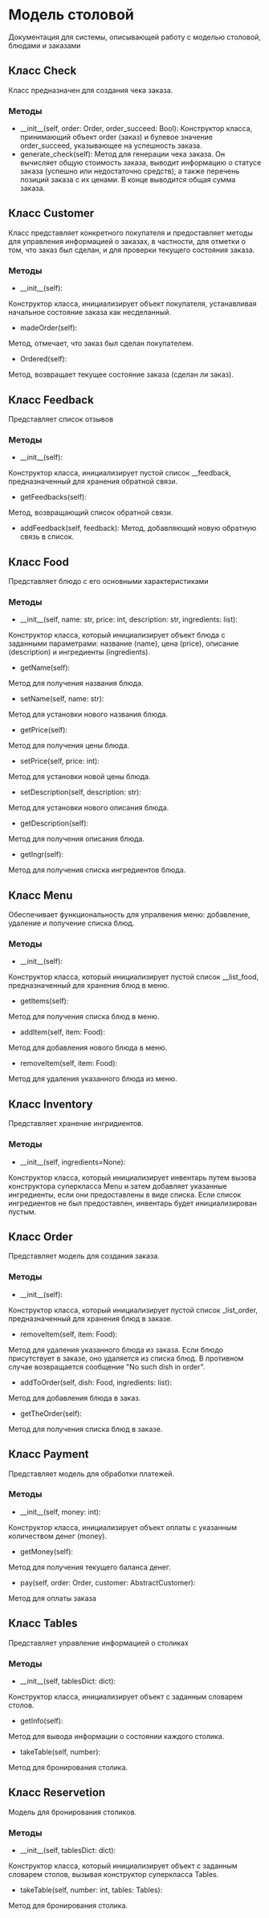 # Модель столовой

Документация для системы, описывающей работу с моделью столовой, блюдами и заказами

## Класс Check

Класс предназначен для создания чека заказа.

### Методы 

- \_\_init__(self, order: Order, order_succeed: Bool): Конструктор класса, принимающий объект order (заказ) и булевое значение order_succeed, указывающее на успешность заказа.
- generate_check(self): Метод для генерации чека заказа. Он вычисляет общую стоимость заказа, выводит информацию о статусе заказа (успешно или недостаточно средств), а также перечень позиций заказа с их ценами. В конце выводится общая сумма заказа.

## Класс Customer

Класс представляет конкретного покупателя и предоставляет методы для управления информацией о заказах, в частности, для отметки о том, что заказ был сделан, и для проверки текущего состояния заказа.

### Методы

- \_\_init__(self): 

Конструктор класса, инициализирует объект покупателя, устанавливая начальное состояние заказа как несделанный.

- madeOrder(self): 

Метод, отмечает, что заказ был сделан покупателем.

- Ordered(self): 

Метод, возвращает текущее состояние заказа (сделан ли заказ).

## Класс Feedback

Представляет список отзывов

### Методы

- \_\_init__(self): 

Конструктор класса, инициализирует пустой список __feedback, предназначенный для хранения обратной связи.

- getFeedbacks(self): 

Метод, возвращающий список обратной связи.

- addFeedback(self, feedback): Метод, добавляющий новую обратную связь в список. 

## Класс Food

Представляет блюдо с его основными характеристиками

### Методы

- \_\_init__(self, name: str, price: int, description: str, ingredients: list):

 Конструктор класса, который инициализирует объект блюда с заданными параметрами: название (name), цена (price), описание (description) и ингредиенты (ingredients).

- getName(self): 

Метод для получения названия блюда.

- setName(self, name: str): 

Метод для установки нового названия блюда.

- getPrice(self): 

Метод для получения цены блюда.

- setPrice(self, price: int):

Метод для установки новой цены блюда.

- setDescription(self, description: str):

Метод для установки нового описания блюда.

- getDescription(self):

Метод для получения описания блюда.

- getIngr(self): 

Метод для получения списка ингредиентов блюда.


## Класс Menu

Обеспечивает функциональность для упралвения меню: добавление, удаление и получение списка блюд.

### Методы

- \_\_init__(self): 

Конструктор класса, который инициализирует пустой список __list_food, предназначенный для хранения блюд в меню.

- getItems(self): 

Метод для получения списка блюд в меню.

- addItem(self, item: Food): 

Метод для добавления нового блюда в меню.

- removeItem(self, item: Food): 

Метод для удаления указанного блюда из меню.

## Класс Inventory

Представляет хранение ингридиентов.

### Методы

- \_\_init__(self, ingredients=None):

Конструктор класса, который инициализирует инвентарь путем вызова конструктора суперкласса Menu и затем добавляет указанные ингредиенты, если они предоставлены в виде списка. Если список ингредиентов не был предоставлен, инвентарь будет инициализирован пустым.

## Класс Order

Представляет модель для создания заказа.

### Методы 

- \_\_init__(self): 

Конструктор класса, который инициализирует пустой список _list_order, предназначенный для хранения блюд в заказе.

- removeItem(self, item: Food):

Метод для удаления указанного блюда из заказа. Если блюдо присутствует в заказе, оно удаляется из списка блюд. В противном случае возвращается сообщение "No such dish in order".

- addToOrder(self, dish: Food, ingredients: list): 

Метод для добавления блюда в заказ. 

- getTheOrder(self): 

Метод для получения списка блюд в заказе.

## Класс Payment

Представляет модель для обработки платежей.

### Методы

- \_\_init__(self, money: int):

Конструктор класса, инициализирует объект оплаты с указанным количеством денег (money).

- getMoney(self): 

Метод для получения текущего баланса денег.

- pay(self, order: Order, customer: AbstractCustomer): 

Метод для оплаты заказа

## Класс Tables

Представляет управление информацией о столиках

### Методы 

- \_\_init__(self, tablesDict: dict): 

Конструктор класса, инициализирует объект с заданным словарем столов.

- getInfo(self): 

Метод для вывода информации о состоянии каждого столика.

- takeTable(self, number): 

Метод для бронирования столика.

## Класс Reservetion

Модель для бронирования столиков.

### Методы

- \_\_init__(self, tablesDict: dict): 

Конструктор класса, который инициализирует объект с заданным словарем столов, вызывая конструктор суперкласса Tables.

- takeTable(self, number: int, tables: Tables): 

Метод для бронирования столика. 






